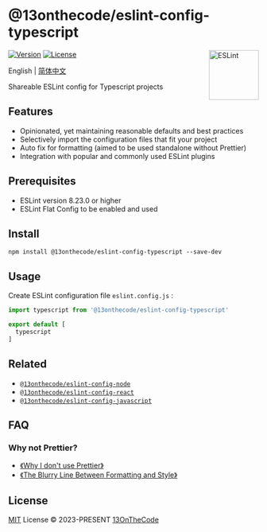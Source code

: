 # @13onthecode/eslint-config-typescript

<img src="https://github-production-user-asset-6210df.s3.amazonaws.com/137921275/258572401-482172f4-a813-41ae-9e42-d17176ae2893.svg" width="100" height="100" align="right" alt="ESLint" />

[![Version](https://img.shields.io/npm/v/@13onthecode/eslint-config-typescript?color=4b32c3&label=)](https://www.npmjs.com/package/@13onthecode/eslint-config-typescript)
[![License](https://img.shields.io/npm/l/@13onthecode/eslint-config-typescript?color=4b32c3&label=)](LICENSE.md)

English | [简体中文](README.CN.md)

Shareable ESLint config for Typescript projects

## Features

- Opinionated, yet maintaining reasonable defaults and best practices
- Selectively import the configuration files that fit your project
- Auto fix for formatting (aimed to be used standalone without Prettier)
- Integration with popular and commonly used ESLint plugins

## Prerequisites

- ESLint version 8.23.0 or higher
- ESLint Flat Config to be enabled and used

## Install

```shell
npm install @13onthecode/eslint-config-typescript --save-dev
```

## Usage

Create ESLint configuration file `eslint.config.js` :

```javascript
import typescript from '@13onthecode/eslint-config-typescript'

export default [
  typescript
]
```

## Related

- [`@13onthecode/eslint-config-node`](https://github.com/13OnTheCode/eslint-config/tree/main/packages/node)
- [`@13onthecode/eslint-config-react`](https://github.com/13OnTheCode/eslint-config/tree/main/packages/react)
- [`@13onthecode/eslint-config-javascript`](https://github.com/13OnTheCode/eslint-config/tree/main/packages/javascript)

## FAQ

### Why not Prettier?
- [《Why I don't use Prettier》](https://antfu.me/posts/why-not-prettier)
- [《The Blurry Line Between Formatting and Style》](https://blog.joshuakgoldberg.com/the-blurry-line-between-formatting-and-style/)

## License

[MIT](LICENSE.md) License &copy; 2023-PRESENT [13OnTheCode](https://github.com/13OnTheCode)
